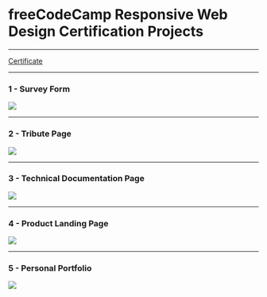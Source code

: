 # freeCodeCamp Responsive Web Design Certification Projects

---

[Certificate](https://www.freecodecamp.org/certification/zeynepakkaya2/responsive-web-design)

---

### 1 - Survey Form

![](https://github.com/zserraakkaya/freeCodeCamp-ResponsiveWebDesignCertification/blob/main/SurveyForm/Screenshot%202024-01-19%20at%2020.33.37.png)

---

### 2 - Tribute Page

![](https://github.com/zserraakkaya/freeCodeCamp-ResponsiveWebDesignCertification/blob/main/Ataturk/ss.png)

---

### 3 - Technical Documentation Page

![](https://github.com/zserraakkaya/freeCodeCamp-ResponsiveWebDesignCertification/blob/main/TechnicalDocumentationPage/ss.png)

---

### 4 - Product Landing Page

![](https://github.com/zserraakkaya/freeCodeCamp-ResponsiveWebDesignCertification/blob/main/ProductLandingPage/ss.png)

---

### 5 - Personal Portfolio

![](https://github.com/zserraakkaya/freeCodeCamp-ResponsiveWebDesignCertification/blob/main/PersonalPortfolio/ss.png)
